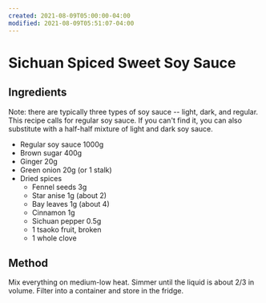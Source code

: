 ```yaml
---
created: 2021-08-09T05:00:00-04:00
modified: 2021-08-09T05:51:07-04:00
---
```


# Sichuan Spiced Sweet Soy Sauce

## Ingredients

Note: there are typically three types of soy sauce -- light, dark, and regular. This recipe calls for regular soy sauce. If you can't find it, you can also substitute with a half-half mixture of light and dark soy sauce.

* Regular soy sauce 1000g
* Brown sugar 400g
* Ginger 20g
* Green onion 20g (or 1 stalk)
* Dried spices
   * Fennel seeds 3g
   * Star anise 1g (about 2)
   * Bay leaves 1g (about 4)
   * Cinnamon 1g
   * Sichuan pepper 0.5g
   * 1 tsaoko fruit, broken
   * 1 whole clove

## Method

Mix everything on medium-low heat. Simmer until the liquid is about 2/3 in volume. Filter into a container and store in the fridge.
